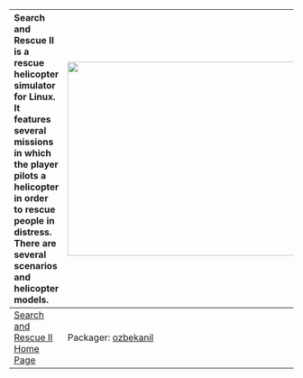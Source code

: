 | Search and Rescue II is a rescue helicopter simulator for Linux. It features several missions in which the player pilots a helicopter in order to rescue people in distress. There are several scenarios and helicopter models. | <a href='http://www.youtube.com/watch?feature=player_embedded&v=9NBfK_P5_ZY' target='_blank'><img src='http://img.youtube.com/vi/9NBfK_P5_ZY/0.jpg' width='425' height=344 /></a> |
|:--------------------------------------------------------------------------------------------------------------------------------------------------------------------------------------------------------------------------------|:----------------------------------------------------------------------------------------------------------------------------------------------------------------------------------|
|[Search and Rescue II Home Page](http://sar2.sourceforge.net)| Packager: [ozbekanil](ozbekanil.md) |